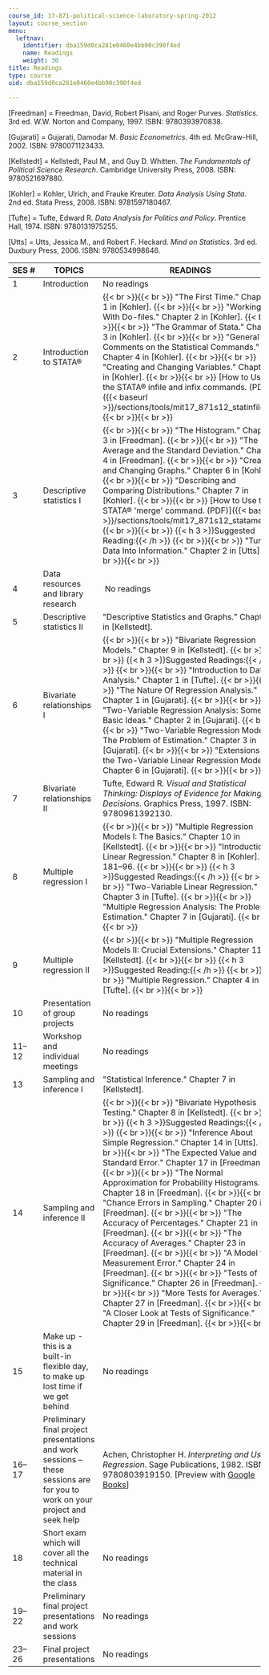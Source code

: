 ```yaml
---
course_id: 17-871-political-science-laboratory-spring-2012
layout: course_section
menu:
  leftnav:
    identifier: dba159d0ca281e0460e4bb90c390f4ed
    name: Readings
    weight: 30
title: Readings
type: course
uid: dba159d0ca281e0460e4bb90c390f4ed

---
```


\[Freedman\] = Freedman, David, Robert Pisani, and Roger Purves. _Statistics_. 3rd ed. W.W. Norton and Company, 1997. ISBN: 9780393970838.

\[Gujarati\] = Gujarati, Damodar M. _Basic Econometrics_. 4th ed. McGraw-Hill, 2002. ISBN: 9780071123433.

\[Kellstedt\] = Kellstedt, Paul M., and Guy D. Whitten. _The Fundamentals of Political Science Research_. Cambridge University Press, 2008. ISBN: 9780521697880.

\[Kohler\] = Kohler, Ulrich, and Frauke Kreuter. _Data Analysis Using Stata_. 2nd ed. Stata Press, 2008. ISBN: 9781597180467.

\[Tufte\] = Tufte, Edward R. _Data Analysis for Politics and Policy_. Prentice Hall, 1974. ISBN: 9780131975255.

\[Utts\] = Utts, Jessica M., and Robert F. Heckard. _Mind on Statistics_. 3rd ed. Duxbury Press, 2006. ISBN: 9780534998646.

| SES # | TOPICS | READINGS |
| --- | --- | --- |
| 1 | Introduction | No readings |
| 2 | Introduction to STATA® |  {{< br >}}{{< br >}} "The First Time." Chapter 1 in \[Kohler\]. {{< br >}}{{< br >}} "Working With Do-files." Chapter 2 in \[Kohler\]. {{< br >}}{{< br >}} "The Grammar of Stata." Chapter 3 in \[Kohler\]. {{< br >}}{{< br >}} "General Comments on the Statistical Commands." Chapter 4 in \[Kohler\]. {{< br >}}{{< br >}} "Creating and Changing Variables." Chapter 5 in \[Kohler\]. {{< br >}}{{< br >}} [How to Use the STATA® infile and infix commands. (PDF)]({{< baseurl >}}/sections/tools/mit17_871s12_statinfilefix) {{< br >}}{{< br >}}  |
| 3 | Descriptive statistics I |  {{< br >}}{{< br >}} "The Histogram." Chapter 3 in \[Freedman\]. {{< br >}}{{< br >}} "The Average and the Standard Deviation." Chapter 4 in \[Freedman\]. {{< br >}}{{< br >}} "Creating and Changing Graphs." Chapter 6 in \[Kohler\]. {{< br >}}{{< br >}} "Describing and Comparing Distributions." Chapter 7 in \[Kohler\]. {{< br >}}{{< br >}} [How to Use the STATA® 'merge' command. (PDF)]({{< baseurl >}}/sections/tools/mit17_871s12_statamerge) {{< br >}}{{< br >}} {{< h 3 >}}Suggested Reading:{{< /h >}} {{< br >}}{{< br >}} "Turning Data Into Information." Chapter 2 in \[Utts\]. {{< br >}}{{< br >}}  |
| 4 | Data resources and library research |  No readings |
| 5 | Descriptive statistics II | "Descriptive Statistics and Graphs." Chapter 6 in \[Kellstedt\]. |
| 6 | Bivariate relationships I |  {{< br >}}{{< br >}} "Bivariate Regression Models." Chapter 9 in \[Kellstedt\]. {{< br >}}{{< br >}} {{< h 3 >}}Suggested Readings:{{< /h >}} {{< br >}}{{< br >}} "Introduction to Data Analysis." Chapter 1 in \[Tufte\]. {{< br >}}{{< br >}} "The Nature Of Regression Analysis." Chapter 1 in \[Gujarati\]. {{< br >}}{{< br >}} "Two-Variable Regression Analysis: Some Basic Ideas." Chapter 2 in \[Gujarati\]. {{< br >}}{{< br >}} "Two-Variable Regression Model: The Problem of Estimation." Chapter 3 in \[Gujarati\]. {{< br >}}{{< br >}} "Extensions of the Two-Variable Linear Regression Model." Chapter 6 in \[Gujarati\]. {{< br >}}{{< br >}}  |
| 7 | Bivariate relationships II | Tufte, Edward R. _Visual and Statistical Thinking: Displays of Evidence for Making Decisions_. Graphics Press, 1997. ISBN: 9780961392130. |
| 8 | Multiple regression I |  {{< br >}}{{< br >}} "Multiple Regression Models I: The Basics." Chapter 10 in \[Kellstedt\]. {{< br >}}{{< br >}} "Introduction to Linear Regression." Chapter 8 in \[Kohler\]. pp. 181–96. {{< br >}}{{< br >}} {{< h 3 >}}Suggested Readings:{{< /h >}} {{< br >}}{{< br >}} "Two-Variable Linear Regression." Chapter 3 in \[Tufte\]. {{< br >}}{{< br >}} "Multiple Regression Analysis: The Problem of Estimation." Chapter 7 in \[Gujarati\]. {{< br >}}{{< br >}}  |
| 9 | Multiple regression II |  {{< br >}}{{< br >}} "Multiple Regression Models II: Crucial Extensions." Chapter 11 in \[Kellstedt\]. {{< br >}}{{< br >}} {{< h 3 >}}Suggested Reading:{{< /h >}} {{< br >}}{{< br >}} "Multiple Regression." Chapter 4 in \[Tufte\]. {{< br >}}{{< br >}}  |
| 10 | Presentation of group projects | No readings |
| 11–12 | Workshop and individual meetings | No readings |
| 13 | Sampling and inference I | "Statistical Inference." Chapter 7 in \[Kellstedt\]. |
| 14 | Sampling and inference II |  {{< br >}}{{< br >}} "Bivariate Hypothesis Testing." Chapter 8 in \[Kellstedt\]. {{< br >}}{{< br >}} {{< h 3 >}}Suggested Readings:{{< /h >}} {{< br >}}{{< br >}} "Inference About Simple Regression." Chapter 14 in \[Utts\]. {{< br >}}{{< br >}} "The Expected Value and Standard Error." Chapter 17 in \[Freedman\]. {{< br >}}{{< br >}} "The Normal Approximation for Probability Histograms." Chapter 18 in \[Freedman\]. {{< br >}}{{< br >}} "Chance Errors in Sampling." Chapter 20 in \[Freedman\]. {{< br >}}{{< br >}} "The Accuracy of Percentages." Chapter 21 in \[Freedman\]. {{< br >}}{{< br >}} "The Accuracy of Averages." Chapter 23 in \[Freedman\]. {{< br >}}{{< br >}} "A Model for Measurement Error." Chapter 24 in \[Freedman\]. {{< br >}}{{< br >}} "Tests of Significance." Chapter 26 in \[Freedman\]. {{< br >}}{{< br >}} "More Tests for Averages." Chapter 27 in \[Freedman\]. {{< br >}}{{< br >}} "A Closer Look at Tests of Significance." Chapter 29 in \[Freedman\]. {{< br >}}{{< br >}}  |
| 15 | Make up - this is a built-in flexible day, to make up lost time if we get behind | No readings |
| 16–17 | Preliminary final project presentations and work sessions – these sessions are for you to work on your project and seek help | Achen, Christopher H. _Interpreting and Using Regression_. Sage Publications, 1982. ISBN: 9780803919150. \[Preview with [Google Books](http://books.google.com/books?id=bd82ZBsSl5IC&printsec=frontcover)\] |
| 18 | Short exam which will cover all the technical material in the class | No readings |
| 19–22 | Preliminary final project presentations and work sessions | No readings |
| 23–26 | Final project presentations | No readings